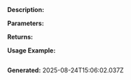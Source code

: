 
## 

**Description:** 

**Parameters:**


**Returns:** 

**Usage Example:**
```typescript

```

**Generated:** 2025-08-24T15:06:02.037Z
